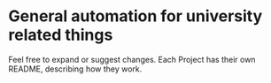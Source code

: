 # General automation for university related things

Feel free to expand or suggest changes. Each Project has their own README,
describing how they work.
